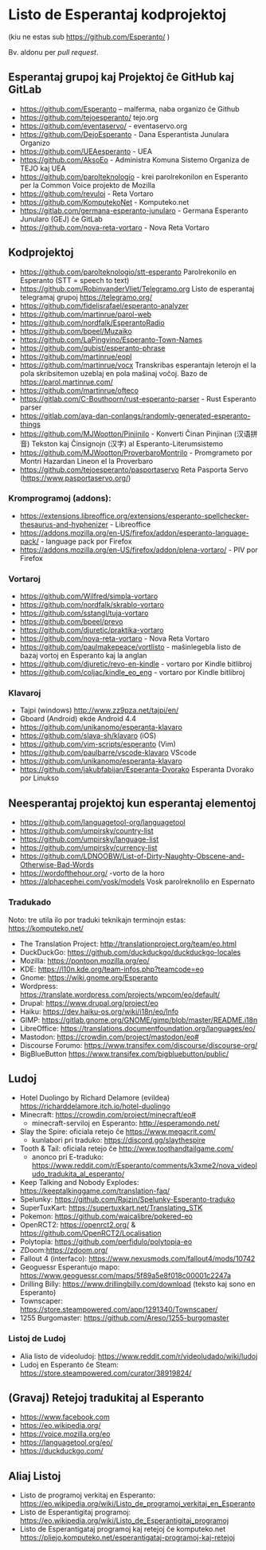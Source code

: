 # Listo de Esperantaj kodprojektoj

(kiu ne estas sub https://github.com/Esperanto/ )

Bv. aldonu per *pull request*.

## Esperantaj grupoj kaj Projektoj ĉe GitHub kaj GitLab

- https://github.com/Esperanto – malferma, naba organizo ĉe Github
- https://github.com/tejoesperanto/ tejo.org
- https://github.com/eventaservo/ - eventaservo.org
- https://github.com/DejoEsperanto - Dana Esperantista Junulara Organizo
- https://github.com/UEAesperanto - UEA
- https://github.com/AksoEo - Administra Komuna Sistemo Organiza de TEJO kaj UEA
- https://github.com/parolteknologio - krei parolrekonilon en Esperanto per la Common Voice projekto de Mozilla
- https://github.com/revuloj - Reta Vortaro
- https://github.com/KomputekoNet - Komputeko.net
- https://gitlab.com/germana-esperanto-junularo - Germana Esperanto Junularo (GEJ) ĉe GitLab
- https://github.com/nova-reta-vortaro - Nova Reta Vortaro 

## Kodprojektoj

- https://github.com/parolteknologio/stt-esperanto Parolrekonilo en Esperanto (STT = speech to text)
- https://github.com/RobinvanderVliet/Telegramo.org Listo de esperantaj telegramaj grupoj https://telegramo.org/
- https://github.com/fidelisrafael/esperanto-analyzer
- https://github.com/martinrue/parol-web
- https://github.com/nordfalk/EsperantoRadio
- https://github.com/bpeel/Muzaiko
- https://github.com/LaPingvino/Esperanto-Town-Names
- https://github.com/qubist/esperanto-phrase
- https://github.com/martinrue/eopl
- https://github.com/martinrue/vocx
  Transkribas esperantajn leterojn el la pola skribsitemon uzeblaj en pola maŝinaj voĉoj. Bazo de https://parol.martinrue.com/
- https://github.com/martinrue/ofteco
- https://gitlab.com/C-Bouthoorn/rust-esperanto-parser - Rust Esperanto parser
- https://gitlab.com/aya-dan-conlangs/randomly-generated-esperanto-things 
- https://github.com/MJWootton/Pinjinilo - Konverti Ĉinan Pinjinan (汉语拼音) Tekston kaj Ĉinsignojn (汉字) al Esperanto-Literumsistemo
- https://github.com/MJWootton/ProverbaroMontrilo - Promgrameto por Montri Hazardan Lineon el la Proverbaro
- https://github.com/tejoesperanto/pasportaservo Reta Pasporta Servo (https://www.pasportaservo.org/)

### Kromprogramoj (addons):

- https://extensions.libreoffice.org/extensions/esperanto-spellchecker-thesaurus-and-hyphenizer - Libreoffice
- https://addons.mozilla.org/en-US/firefox/addon/esperanto-language-pack/ - language pack por Firefox
- https://addons.mozilla.org/en-US/firefox/addon/plena-vortaro/ - PIV por Firefox

### Vortaroj

- https://github.com/Wilfred/simpla-vortaro
- https://github.com/nordfalk/skrablo-vortaro
- https://github.com/sstangl/tuja-vortaro
- https://github.com/bpeel/prevo
- https://github.com/djuretic/praktika-vortaro
- https://github.com/nova-reta-vortaro - Nova Reta Vortaro 
- https://github.com/paulmakepeace/vortlisto - maŝinlegebla listo de bazaj vortoj en Esperanto kaj la anglan
- https://github.com/djuretic/revo-en-kindle - vortaro por Kindle bitlibroj
- https://github.com/coljac/kindle_eo_eng - vortaro por Kindle bitlibroj

### Klavaroj
- Tajpi (windows) http://www.zz9pza.net/tajpi/en/
- Gboard (Android) ekde Android 4.4
- https://github.com/unikanomo/esperanta-klavaro
- https://github.com/slava-sh/klavaro (iOS)
- https://github.com/vim-scripts/esperanto (Vim)
- https://github.com/paulbarre/vscode-klavaro  VScode
- https://github.com/unikanomo/esperanta-klavaro
- https://github.com/jakubfabijan/Esperanta-Dvorako Esperanta Dvorako por Linukso


## Neesperantaj projektoj kun esperantaj elementoj

- https://github.com/languagetool-org/languagetool
- https://github.com/umpirsky/country-list
- https://github.com/umpirsky/language-list
- https://github.com/umpirsky/currency-list
- https://github.com/LDNOOBW/List-of-Dirty-Naughty-Obscene-and-Otherwise-Bad-Words
- https://wordofthehour.org/ -vorto de la horo 
- https://alphacephei.com/vosk/models Vosk parolreknolilo en Espernato

### Tradukado

Noto: tre utila ilo por traduki teknikajn terminojn estas: https://komputeko.net/

- The Translation Project: http://translationproject.org/team/eo.html
- DuckDuckGo: https://github.com/duckduckgo/duckduckgo-locales
- Mozilla: https://pontoon.mozilla.org/eo/
- KDE: https://l10n.kde.org/team-infos.php?teamcode=eo
- Gnome: https://wiki.gnome.org/Esperanto
- Wordpress: https://translate.wordpress.com/projects/wpcom/eo/default/
- Drupal: https://www.drupal.org/project/eo
- Haiku: https://dev.haiku-os.org/wiki/i18n/eo/Info
- GIMP: https://gitlab.gnome.org/GNOME/gimp/blob/master/README.i18n
- LibreOffice: https://translations.documentfoundation.org/languages/eo/
- Mastodon: https://crowdin.com/project/mastodon/eo#
- Discourse Forumo: https://www.transifex.com/discourse/discourse-org/
- BigBlueButton https://www.transifex.com/bigbluebutton/public/

## Ludoj
- Hotel Duolingo by Richard Delamore (evildea) https://richarddelamore.itch.io/hotel-duolingo
- Minecraft: https://crowdin.com/project/minecraft/eo# 
  - minecraft-serviloj en Esperanto: http://esperamondo.net/
- Slay the Spire: oficiala retejo ĉe https://www.megacrit.com/
  - kunlabori pri traduko: https://discord.gg/slaythespire
- Tooth & Tail: oficiala retejo ĉe http://www.toothandtailgame.com/
  - anonco pri E-traduko: https://www.reddit.com/r/Esperanto/comments/k3xme2/nova_videoludo_tradukita_al_esperanto/
- Keep Talking and Nobody Explodes: https://keeptalkinggame.com/translation-faq/
- Spelunky: https://github.com/Rajzin/Spelunky-Esperanto-traduko
- SuperTuxKart: https://supertuxkart.net/Translating_STK
- Pokemon: https://github.com/waicalibre/pokered-eo
- OpenRCT2: https://openrct2.org/ & https://github.com/OpenRCT2/Localisation
- Polytopia: https://github.com/perfidulo/polytopia-eo
- ZDoom:https://zdoom.org/
- Fallout 4 (interfaco): https://www.nexusmods.com/fallout4/mods/10742
- Geoguessr Esperantujo mapo: https://www.geoguessr.com/maps/5f89a5e8f018c00001c2247a
- Drilling Billy: https://www.drillingbilly.com/download (teksto kaj sono en Esperanto)
- Townscaper: https://store.steampowered.com/app/1291340/Townscaper/
- 1255 Burgomaster: https://github.com/Areso/1255-burgomaster

### Listoj de Ludoj
- Alia listo de videoludoj: https://www.reddit.com/r/videoludado/wiki/ludoj
- Ludoj en Esperanto ĉe Steam: https://store.steampowered.com/curator/38919824/

## (Gravaj) Retejoj tradukitaj al Esperanto

- https://www.facebook.com
- https://eo.wikipedia.org/
- https://voice.mozilla.org/eo
- https://languagetool.org/eo/
- https://duckduckgo.com/

## Aliaj Listoj

- Listo de programoj verkitaj en Esperanto: https://eo.wikipedia.org/wiki/Listo_de_programoj_verkitaj_en_Esperanto
- Listo de Esperantigitaj programoj: https://eo.wikipedia.org/wiki/Listo_de_Esperantigitaj_programoj
- Listo de Esperantigataj programoj kaj retejoj ĉe komputeko.net https://pliejo.komputeko.net/esperantigataj-programoj-kaj-retejoj
